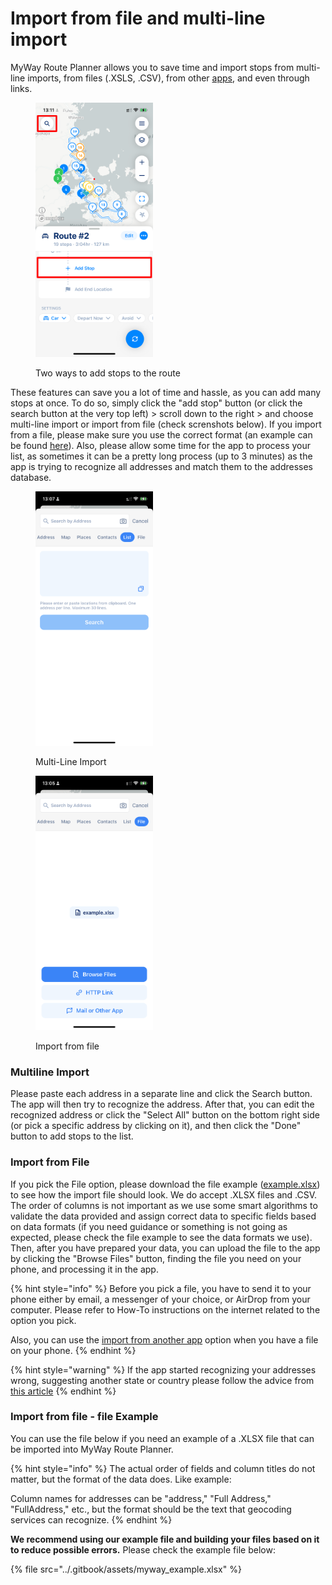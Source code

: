 # Import from file and multi-line import

MyWay Route Planner allows you to save time and import stops from multi-line imports, from files (.XSLS, .CSV), from other [apps](how-to-import-xlsx-files-from-other-apps.md), and even through links.

<figure><img src="../.gitbook/assets/B8239E66-ACD9-4D1E-8F34-FDEF6872F09D (1).png" alt="" width="188"><figcaption><p>Two ways to add stops to the route</p></figcaption></figure>

These features can save you a lot of time and hassle, as you can add many stops at once. To do so, simply click the "add stop" button (or click the search button at the very top left) > scroll down to the right > and choose multi-line import or import from file (check screnshots below). If you import from a file, please make sure you use the correct format (an example can be found [here](import-from-file-and-multi-line-import.md#import-from-file-file-example)). Also, please allow some time for the app to process your list, as sometimes it can be a pretty long process (up to 3 minutes) as the app is trying to recognize all addresses and match them to the addresses database.

<div><figure><img src="../.gitbook/assets/D789445A-AA47-4B3D-A2A6-63D72584651A (2).PNG" alt="" width="188"><figcaption><p>Multi-Line Import</p></figcaption></figure> <figure><img src="../.gitbook/assets/74FCE7F4-6360-4635-93A7-81CB111F9B0E (2).PNG" alt="" width="188"><figcaption><p>Import from file</p></figcaption></figure></div>

### Multiline Import

Please paste each address in a separate line and click the Search button. The app will then try to recognize the address. After that, you can edit the recognized address or click the "Select All" button on the bottom right side (or pick a specific address by clicking on it), and then click the "Done" button to add stops to the list.

### Import from File

If you pick the File option, please download the file example ([example.xlsx](import-from-file-and-multi-line-import.md#import-from-file-file-example)) to see how the import file should look. We do accept .XLSX files and .CSV. The order of columns is not important as we use some smart algorithms to validate the data provided and assign correct data to specific fields based on data formats (if you need guidance or something is not going as expected, please check the file example to see the data formats we use). Then, after you have prepared your data, you can upload the file to the app by clicking the "Browse Files" button, finding the file you need on your phone, and processing it in the app.

{% hint style="info" %}
Before you pick a file, you have to send it to your phone either by email, a messenger of your choice, or AirDrop from your computer. Please refer to How-To instructions on the internet related to the option you pick.

Also, you can use the [import from another app](how-to-import-xlsx-files-from-other-apps.md) option when you have a file on your phone.
{% endhint %}

{% hint style="warning" %}
If the app started recognizing your addresses wrong, suggesting another state or country please follow the advice from[ this article](../i-cant-find-an-address.md#if-the-app-started-recognizing-your-addresses-wrong-suggesting-another-state-or-country)
{% endhint %}

### Import from file - file Example

You can use the file below if you need an example of a .XLSX file that can be imported into MyWay Route Planner.

{% hint style="info" %}
The actual order of fields and column titles do not matter, but the format of the data does. Like example:&#x20;

Column names for addresses can be "address," "Full Address," "FullAddress," etc., but the format should be the text that geocoding services can recognize.
{% endhint %}

**We recommend using our example file and building your files based on it to reduce possible errors.** Please check the example file below:

{% file src="../.gitbook/assets/myway_example.xlsx" %}

